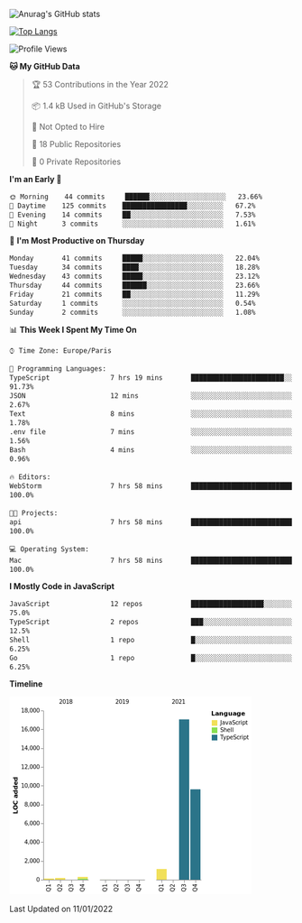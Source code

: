 ![Anurag's GitHub stats](https://github-readme-stats.vercel.app/api?username=sufiane&theme=dark&show_icons=true&count_private=true)


[![Top Langs](https://github-readme-stats.vercel.app/api/top-langs/?username=sufiane&layout=compact)](https://github.com/anuraghazra/github-readme-stats)

<!--START_SECTION:waka-->
![Profile Views](http://img.shields.io/badge/Profile%20Views-0-blue)

**🐱 My GitHub Data** 

> 🏆 53 Contributions in the Year 2022
 > 
> 📦 1.4 kB Used in GitHub's Storage 
 > 
> 🚫 Not Opted to Hire
 > 
> 📜 18 Public Repositories 
 > 
> 🔑 0 Private Repositories  
 > 
**I'm an Early 🐤** 

```text
🌞 Morning    44 commits     ██████░░░░░░░░░░░░░░░░░░░   23.66% 
🌆 Daytime    125 commits    ████████████████░░░░░░░░░   67.2% 
🌃 Evening    14 commits     ██░░░░░░░░░░░░░░░░░░░░░░░   7.53% 
🌙 Night      3 commits      ░░░░░░░░░░░░░░░░░░░░░░░░░   1.61%

```
📅 **I'm Most Productive on Thursday** 

```text
Monday       41 commits     █████░░░░░░░░░░░░░░░░░░░░   22.04% 
Tuesday      34 commits     ████░░░░░░░░░░░░░░░░░░░░░   18.28% 
Wednesday    43 commits     █████░░░░░░░░░░░░░░░░░░░░   23.12% 
Thursday     44 commits     ██████░░░░░░░░░░░░░░░░░░░   23.66% 
Friday       21 commits     ██░░░░░░░░░░░░░░░░░░░░░░░   11.29% 
Saturday     1 commits      ░░░░░░░░░░░░░░░░░░░░░░░░░   0.54% 
Sunday       2 commits      ░░░░░░░░░░░░░░░░░░░░░░░░░   1.08%

```


📊 **This Week I Spent My Time On** 

```text
⌚︎ Time Zone: Europe/Paris

💬 Programming Languages: 
TypeScript               7 hrs 19 mins       ███████████████████████░░   91.73% 
JSON                     12 mins             ░░░░░░░░░░░░░░░░░░░░░░░░░   2.67% 
Text                     8 mins              ░░░░░░░░░░░░░░░░░░░░░░░░░   1.78% 
.env file                7 mins              ░░░░░░░░░░░░░░░░░░░░░░░░░   1.56% 
Bash                     4 mins              ░░░░░░░░░░░░░░░░░░░░░░░░░   0.96%

🔥 Editors: 
WebStorm                 7 hrs 58 mins       █████████████████████████   100.0%

🐱‍💻 Projects: 
api                      7 hrs 58 mins       █████████████████████████   100.0%

💻 Operating System: 
Mac                      7 hrs 58 mins       █████████████████████████   100.0%

```

**I Mostly Code in JavaScript** 

```text
JavaScript               12 repos            ██████████████████░░░░░░░   75.0% 
TypeScript               2 repos             ███░░░░░░░░░░░░░░░░░░░░░░   12.5% 
Shell                    1 repo              █░░░░░░░░░░░░░░░░░░░░░░░░   6.25% 
Go                       1 repo              █░░░░░░░░░░░░░░░░░░░░░░░░   6.25%

```


**Timeline**

![Chart not found](https://raw.githubusercontent.com/Sufiane/Sufiane/main/charts/bar_graph.png) 


 Last Updated on 11/01/2022
<!--END_SECTION:waka-->


<!--
**Sufiane/sufiane** is a ✨ _special_ ✨ repository because its `README.md` (this file) appears on your GitHub profile.

Here are some ideas to get you started:

- 🔭 I’m currently working on ...
- 🌱 I’m currently learning ...
- 👯 I’m looking to collaborate on ...
- 🤔 I’m looking for help with ...
- 💬 Ask me about ...
- 📫 How to reach me: ...
- 😄 Pronouns: ...
- ⚡ Fun fact: ...
-->
